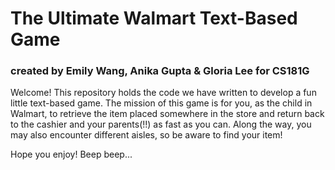 # The Ultimate Walmart Text-Based Game
### created by Emily Wang, Anika Gupta & Gloria Lee for CS181G

Welcome! This repository holds the code we have written to develop a fun little text-based game.
The mission of this game is for you, as the child in Walmart, to retrieve the item placed somewhere in the store and return back to the cashier and your parents(!!) as fast as you can. Along the way, you may also encounter different aisles, so be aware to find your item! 

Hope you enjoy! Beep beep...
